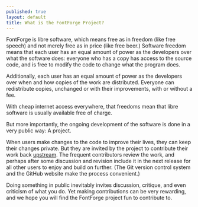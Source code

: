 ```yaml
---
published: true
layout: default
title: What is the FontForge Project?
---
```


FontForge is libre software, which means free as in freedom (like free speech)
and not merely free as in price (like free beer.) Software freedom means that
each user has an equal amount of power as the developers over what the software
does: everyone who has a copy has access to the source code, and is free to
modify the code to change what the program does.

Additionally, each user has an equal amount of power as the developers over
when and how copies of the work are distributed. Everyone can redistribute
copies, unchanged or with their improvements, with or without a fee.

With cheap internet access everywhere, that freedoms mean that libre software
is usually available free of charge.

But more importantly, the ongoing development of the software is done in a very
public way: A project.

When users make changes to the code to improve their lives, they can keep their
changes private. But they are invited by the project to contribute their work
back [upstream](https://en.wikipedia.org/wiki/Upstream_(software_development)).
The frequent contributors review the work, and perhaps after some discussion
and revision include it in the next release for all other users to enjoy and
build on further.  (The Git version control system and the GitHub website make
the process convenient.)

Doing something in public inevitably invites discussion, critique, and even
criticism of what you do. Yet making contributions can be very rewarding, and
we hope you will find the FontForge  project fun to contribute to.

<!--
TODO: Add links to books/sites that explain how to contribute to
libre software projects, eg Fogel book, GitHub docs

TODO: make this the /about page

TODO: add rule 5 from http://hintjens.com/blog:17 to this page as a pull quote
-->
